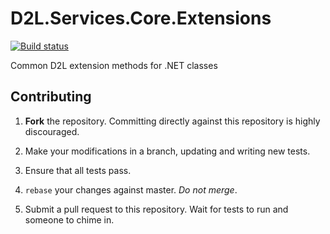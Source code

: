# D2L.Services.Core.Extensions

[![Build status](https://ci.appveyor.com/api/projects/status/gbmpmlsuy129eu67?svg=true)](https://ci.appveyor.com/project/Brightspace/d2l-services-core-extensions)

Common D2L extension methods for .NET classes

## Contributing

1. **Fork** the repository. Committing directly against this repository is
   highly discouraged.

2. Make your modifications in a branch, updating and writing new tests.

3. Ensure that all tests pass.

4. `rebase` your changes against master. *Do not merge*.

5. Submit a pull request to this repository. Wait for tests to run and someone
   to chime in.

